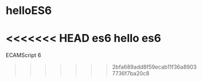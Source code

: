 # helloES6
<<<<<<< HEAD
es6
hello es6
=======
ECAMScript 6
>>>>>>> 2bfa689add8f59ecab11f36a89037736f7ba20c8
